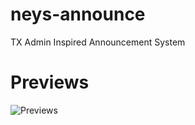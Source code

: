 # neys-announce
TX Admin Inspired Announcement System

# Previews

![Previews](https://i.ibb.co/LD86k1Bb/duyuru.png)
